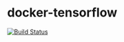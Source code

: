 # docker-tensorflow

[![Build Status](https://travis-ci.org/tylern4/docker-tensorflow.svg?branch=master)](https://travis-ci.org/tylern4/docker-tensorflow)
